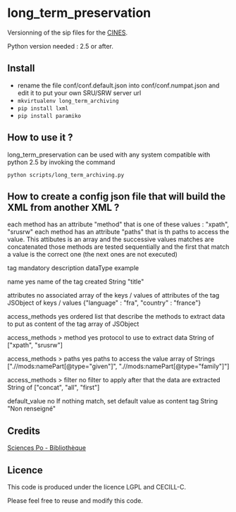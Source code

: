 # long_term_preservation

Versionning of the sip files for the [CINES](http://www.cines.fr).

Python version needed : 2.5 or after.


## Install

* rename the file conf/conf.default.json into conf/conf.numpat.json and edit it to put your own SRU/SRW server url
* `mkvirtualenv long_term_archiving`
* `pip install lxml`
* `pip install paramiko`

## How to use it ?

long_term_preservation can be used with any system compatible with python 2.5 by invoking the command

`python scripts/long_term_archiving.py`


## How to create a config json file that will build the XML from another XML ?


each method has an attribute "method" that is one of these values : "xpath", "srusrw"
each method has an attribute "paths" that is th paths to access the value. This attibutes is an array and the successive values matches are concatenated
those methods are tested sequentially and the first that match a value is the correct one (the next ones are not executed)



tag	mandatory	description	dataType	example

name	yes	name of the tag created	String	"title"

attributes	no	associated array of the keys / values of attributes of the tag	JSObject of keys / values	{"language" : "fra", "country" : "france"}

access_methods	yes	ordered list that describe the methods to extract data to put as content of the tag	array of JSObject

access_methods > method	yes	protocol to use to extract data	String of ["xpath", "srusrw"]

access_methods > paths	yes	paths to access the value	array of Strings	[".//mods:namePart[@type=\"given\"]", ".//mods:namePart[@type=\"family\"]"]

access_methods > filter	no	filter to apply after that the data are extracted	String of ["concat", "all", "first"]

default_value	no	If nothing match, set default value as content tag	String	"Non renseigné"


## Credits

[Sciences Po - Bibliothèque](http://www.sciencespo.fr/bibliotheque/)

## Licence

This code is produced under the licence LGPL and CECILL-C.

Please feel free to reuse and modify this code.